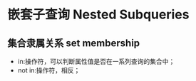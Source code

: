 # 嵌套子查询 Nested Subqueries

## 集合隶属关系 set membership

- <control>in</control>:操作符，可以判断属性值是否在一系列查询的集合中；
- <control>not in</control>:操作符，相反；